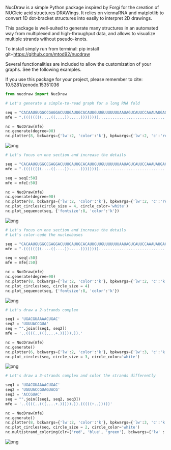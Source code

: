 NucDraw is a simple Python package inspired by Forgi for the creation of NUCleic acid structures DRAWings.
It relies on viennaRNA and matplotlib to convert 1D dot-bracket structures into easily to interpret 2D drawings.

This package is well-suited to generate many structures in an automated way from multiplexed and high-throughput data, and allows to visualize multiple strands without pseudo-knots.

To install simply run from terminal:
pip install git+https://github.com/mtod92/nucdraw

Several functionalities are included to allow the customization of your graphs.
See the following examples.

If you use this package for your project, please remember to cite:
10.5281/zenodo.15351036


```python
from nucdraw import NucDraw
```


```python
# Let's generate a simple-to-read graph for a long RNA fold

seq = "CACAAUGUGGCCGAGGACUUUGAUUGCACAUUGUUGUUUUUUUAAUAGUCAUUCCAAAUAUGAGAUGCGUUGUUACAGGAAGUCCCUUGCCAUCCUAAAAGCCACCCCACUUCUCUCUAAGGAGAAUGGCCCAGUCCUCUCCCAAGUCCACACAGGGGAGGUGAUAGCAUUGCUUUCGUGUAAAUUAUGUAAUGCAAAAUUUUUUUAAUCUUCGCCUUAAUACUUUUUUAUUUUGUUUUAUUUUGAAUGAUGAGCCUUCGUGCCCCCCCUUCCCCCUUUUUUGUCCCCCAACUUGAGAUG"
mfe = ".((((((((....((....)).....)))))))).......................................((((..(((............................((((((....))))))...........((((((............))))))............)))..))))......................................................................................................................"

nc = NucDraw(mfe)
nc.generate(degree=90)
nc.plotter(8, bckwargs={'lw':2, 'color':'k'}, bpkwargs={'lw':2, 'c':'red'}, scwargs={'s':10, 'c':'k'})

```


    
![png](README_files/README_2_0.png)
    



```python
# Let's focus on one section and increase the details

seq = "CACAAUGUGGCCGAGGACUUUGAUUGCACAUUGUUGUUUUUUUAAUAGUCAUUCCAAAUAUGAGAUGCGUUGUUACAGGAAGUCCCUUGCCAUCCUAAAAGCCACCCCACUUCUCUCUAAGGAGAAUGGCCCAGUCCUCUCCCAAGUCCACACAGGGGAGGUGAUAGCAUUGCUUUCGUGUAAAUUAUGUAAUGCAAAAUUUUUUUAAUCUUCGCCUUAAUACUUUUUUAUUUUGUUUUAUUUUGAAUGAUGAGCCUUCGUGCCCCCCCUUCCCCCUUUUUUGUCCCCCAACUUGAGAUG"
mfe = ".((((((((....((....)).....)))))))).......................................((((..(((............................((((((....))))))...........((((((............))))))............)))..))))......................................................................................................................"

seq = seq[:50]
mfe = mfe[:50]

nc = NucDraw(mfe)
nc.generate(degree=90)
nc.plotter(8, bckwargs={'lw':2, 'color':'k'}, bpkwargs={'lw':2, 'c':'red'}, scwargs={'s':10, 'c':'k'})
nc.plot_circles(circle_size = 4, circle_color='white')
nc.plot_sequence(seq, {'fontsize':8, 'color':'k'})
```


    
![png](README_files/README_3_0.png)
    



```python
# Let's focus on one section and increase the details
# Let's color-code the nucleobases

seq = "CACAAUGUGGCCGAGGACUUUGAUUGCACAUUGUUGUUUUUUUAAUAGUCAUUCCAAAUAUGAGAUGCGUUGUUACAGGAAGUCCCUUGCCAUCCUAAAAGCCACCCCACUUCUCUCUAAGGAGAAUGGCCCAGUCCUCUCCCAAGUCCACACAGGGGAGGUGAUAGCAUUGCUUUCGUGUAAAUUAUGUAAUGCAAAAUUUUUUUAAUCUUCGCCUUAAUACUUUUUUAUUUUGUUUUAUUUUGAAUGAUGAGCCUUCGUGCCCCCCCUUCCCCCUUUUUUGUCCCCCAACUUGAGAUG"
mfe = ".((((((((....((....)).....)))))))).......................................((((..(((............................((((((....))))))...........((((((............))))))............)))..))))......................................................................................................................"

seq = seq[:50]
mfe = mfe[:50]

nc = NucDraw(mfe)
nc.generate(degree=90)
nc.plotter(8, bckwargs={'lw':2, 'color':'k'}, bpkwargs={'lw':2, 'c':'k'}, scwargs={'s':10, 'c':'k'})
nc.plot_circles(seq, circle_size = 4)
nc.plot_sequence(seq, {'fontsize':8, 'color':'k'})
```


    
![png](README_files/README_4_0.png)
    



```python
# Let's draw a 2-strands complex

seq1 = 'UGACGUAAAACUGAC'
seq2 = 'UGUUACCGUA'
seq = "".join([seq1, seq2])
mfe = '..((((..(((....+.))))).)).'

nc = NucDraw(mfe)
nc.generate()
nc.plotter(6, bckwargs={'lw':2, 'color':'k'}, bpkwargs={'lw':3, 'c':'k'}, scwargs={'s':10, 'c':'k'})
nc.plot_circles(seq, circle_size = 3, circle_color='white')
```


    
![png](README_files/README_5_0.png)
    



```python
# Let's draw a 3-strands complex and color the strands differently

seq1 = 'UGACGUAAAACUGAC'
seq2 = 'UGUUACCGUAGUACG'
seq3 = 'ACCGUAC'
seq = "".join([seq1, seq2, seq3])
mfe = '..((((..(((....+.))))).)).(((((+..)))))'

nc = NucDraw(mfe)
nc.generate()
nc.plotter(8, bckwargs={'lw':2, 'color':'k'}, bpkwargs={'lw':3, 'c':'k'}, scwargs={'s':10, 'c':'k'})
nc.plot_circles(seq, circle_size = 2, circle_color='white')
nc.multistrand_coloring(clr=['red', 'blue', 'green'], bckwargs={'lw' : 3})
```


    
![png](README_files/README_6_0.png)
    

